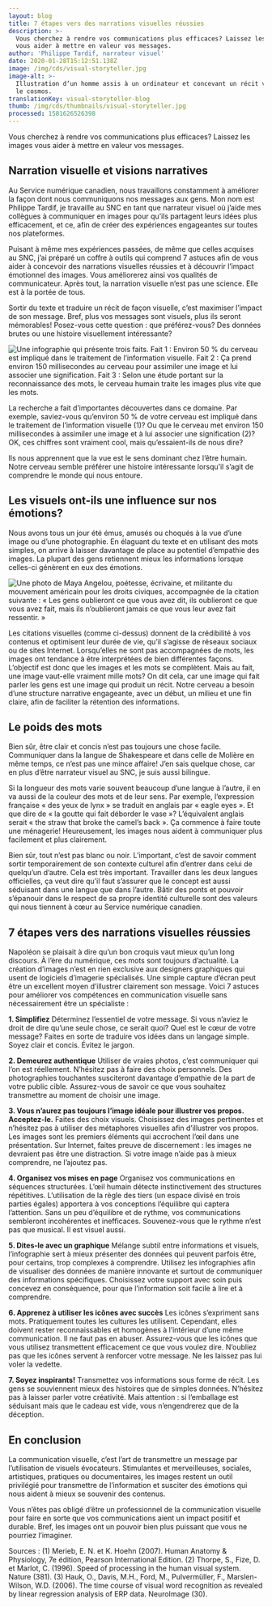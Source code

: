```yaml
---
layout: blog
title: 7 étapes vers des narrations visuelles réussies
description: >-
  Vous cherchez à rendre vos communications plus efficaces? Laissez les images
  vous aider à mettre en valeur vos messages.
author: 'Philippe Tardif, narrateur visuel'
date: 2020-01-28T15:12:51.138Z
image: /img/cds/visual-storyteller.jpg
image-alt: >-
  Illustration d’un homme assis à un ordinateur et concevant un récit visuel sur
  le cosmos.
translationKey: visual-storyteller-blog
thumb: /img/cds/thumbnails/visual-storyteller.jpg
processed: 1581626526398
---
```

Vous cherchez à rendre vos communications plus efficaces? Laissez les images vous aider à mettre en valeur vos messages.

## Narration visuelle et visions narratives

Au Service numérique canadien, nous travaillons constamment à améliorer la façon dont nous communiquons nos messages aux gens. Mon nom est Philippe Tardif, je travaille au SNC en tant que narrateur visuel où j’aide mes collègues à communiquer en images pour qu’ils partagent leurs idées plus efficacement, et ce, afin de créer des expériences engageantes sur toutes nos plateformes. 

Puisant à même mes expériences passées, de même que celles acquises au SNC, 
j’ai préparé un coffre à outils qui comprend 7 astuces afin de vous aider à concevoir des narrations visuelles réussies et à découvrir l’impact émotionnel des images. Vous améliorerez ainsi vos qualités de communicateur. Après tout, la narration visuelle n’est pas une science. Elle est à la portée de tous.

Sortir du texte et traduire un récit de façon visuelle, c’est maximiser l’impact de son message. Bref, plus vos messages sont visuels, plus ils seront mémorables! Posez-vous cette question : que préférez-vous? Des données brutes ou une histoire visuellement intéressante?

![Une infographie qui présente trois faits. Fait 1 : Environ 50 % du cerveau est impliqué dans le traitement de l’information visuelle. Fait 2 : Ça prend environ 150 millisecondes au cerveau pour assimiler une image et lui associer une signification. Fait 3 : Selon une étude portant sur la reconnaissance des mots, le cerveau humain traite les images plus vite que les mots.](/img/cds/visual-storyteller-infographic-fr.jpeg)

La recherche a fait d’importantes découvertes dans ce domaine. Par exemple, saviez-vous qu’environ 50 % de votre cerveau est impliqué dans le traitement de l’information visuelle (1)? Ou que le cerveau met environ 150 millisecondes à assimiler une image et à lui associer une signification (2)? OK, ces chiffres sont vraiment cool, mais qu’essaient-ils de nous dire?

Ils nous apprennent que la vue est le sens dominant chez l’être humain. Notre cerveau semble préférer une histoire intéressante lorsqu’il s’agit de comprendre le monde qui nous entoure.

## Les visuels ont-ils une influence sur nos émotions?

Nous avons tous un jour été émus, amusés ou choqués à la vue d’une image ou d’une photographie. En élaguant du texte et en utilisant des mots simples, on arrive à laisser davantage de place au potentiel d’empathie des images. La plupart des gens retiennent mieux les informations lorsque celles-ci génèrent en eux des émotions.

![Une photo de Maya Angelou, poétesse, écrivaine, et militante du mouvement américain pour les droits civiques, accompagnée de la citation suivante : « Les gens oublieront ce que vous avez dit, ils oublieront ce que vous avez fait, mais ils n’oublieront jamais ce que vous leur avez fait ressentir. »](/img/cds/maya-angelou-quote-fr.jpeg)

Les citations visuelles (comme ci-dessus) donnent de la crédibilité à vos contenus et optimisent leur durée de vie, qu’il s’agisse de réseaux sociaux ou de sites Internet. Lorsqu’elles ne sont pas accompagnées de mots, les images ont tendance à être interprétées de bien différentes façons. L’objectif est donc que les images et les mots se complètent. Mais au fait, une image vaut-elle vraiment mille mots? On dit cela, car une image qui fait parler les gens est une image qui produit un récit. Notre cerveau a besoin d’une structure narrative engageante, avec un début, un milieu et une fin claire, afin de faciliter la rétention des informations.  

## Le poids des mots

Bien sûr, être clair et concis n’est pas toujours une chose facile. Communiquer dans la langue de Shakespeare et dans celle de Molière en même temps, ce n’est pas une mince affaire! J’en sais quelque chose, car en plus d’être narrateur visuel au SNC, je suis aussi bilingue.

Si la longueur des mots varie souvent beaucoup d’une langue à l’autre, il en va aussi de la couleur des mots et de leur sens. Par exemple, l’expression française « des yeux de lynx » se traduit en anglais par « eagle eyes ». Et que dire de « la goutte qui fait déborder le vase »? L’équivalent anglais serait « the straw that broke the camel’s back ». Ça commence à faire toute une ménagerie! Heureusement, les images nous aident à communiquer plus facilement et plus clairement.

Bien sûr, tout n’est pas blanc ou noir. L’important, c’est de savoir comment sortir temporairement de son contexte culturel afin d’entrer dans celui de quelqu’un d’autre. Cela est très important. Travailler dans les deux langues officielles, ça veut dire qu’il faut s’assurer que le concept est aussi séduisant dans une langue que dans l’autre. Bâtir des ponts et pouvoir s’épanouir dans le respect de sa propre identité culturelle sont des valeurs qui nous tiennent à cœur au Service numérique canadien.

## 7 étapes vers des narrations visuelles réussies

Napoléon se plaisait à dire qu’un bon croquis vaut mieux qu’un long discours. À l’ère du numérique, ces mots sont toujours d’actualité. La création d’images n’est en rien exclusive aux designers graphiques qui usent de logiciels d’imagerie spécialisés. Une simple capture d’écran peut être un excellent moyen d’illustrer clairement son message. Voici 7 astuces pour améliorer vos compétences en communication visuelle sans nécessairement être un spécialiste : 

**1. Simplifiez**
Déterminez l’essentiel de votre message. Si vous n’aviez le droit de dire qu’une seule chose, ce serait quoi? Quel est le cœur de votre message? Faites en sorte de traduire vos idées dans un langage simple. Soyez clair et concis. Évitez le jargon.

**2. Demeurez authentique** 
Utiliser de vraies photos, c’est communiquer qui l’on est réellement. N’hésitez pas à faire des choix personnels. Des photographies touchantes susciteront davantage d’empathie de la part de votre public cible. Assurez-vous de savoir ce que vous souhaitez transmettre au moment de choisir une image.

**3. Vous n’aurez pas toujours l’image idéale pour illustrer vos propos. Acceptez-le.**
Faites des choix visuels. Choisissez des images pertinentes et n’hésitez pas à utiliser des métaphores visuelles afin d’illustrer vos propos. Les images sont les premiers éléments qui accrochent l’œil dans une présentation. Sur Internet, faites preuve de discernement : les images ne devraient pas être une distraction. Si votre image n’aide pas à mieux comprendre, ne l’ajoutez pas.

**4. Organisez vos mises en page**
Organisez vos communications en séquences structurées. L’œil humain détecte instinctivement des structures répétitives. L’utilisation de la règle des tiers (un espace divisé en trois parties égales) apportera à vos conceptions l’équilibre qui captera l’attention. Sans un peu d’équilibre et de rythme, vos communications sembleront incohérentes et inefficaces. Souvenez-vous que le rythme n’est pas que musical. Il est visuel aussi.

**5. Dites-le avec un graphique**
Mélange subtil entre informations et visuels, l’infographie sert à mieux présenter des données qui peuvent parfois être, pour certains, trop complexes à comprendre. Utilisez les infographies afin de visualiser des données de manière innovante et surtout de communiquer des informations spécifiques. Choisissez votre support avec soin puis concevez en conséquence, pour que l’information soit facile à lire et à comprendre.

**6. Apprenez à utiliser les icônes avec succès**
Les icônes s’expriment sans mots. Pratiquement toutes les cultures les utilisent. Cependant, elles doivent rester reconnaissables et homogènes à l’intérieur d’une même communication. Il ne faut pas en abuser. Assurez-vous que les icônes que vous utilisez transmettent efficacement ce que vous voulez dire. N’oubliez pas que les icônes servent à renforcer votre message. Ne les laissez pas lui voler la vedette.

**7. Soyez inspirants!**
Transmettez vos informations sous forme de récit. Les gens se souviennent mieux des histoires que de simples données. N’hésitez pas à laisser parler votre créativité. Mais attention : si l’emballage est séduisant mais que le cadeau est vide, vous n’engendrerez que de la déception.

## En conclusion

La communication visuelle, c’est l’art de transmettre un message par l’utilisation de visuels évocateurs. Stimulantes et merveilleuses, sociales, artistiques, pratiques ou documentaires, les images restent un outil privilégié pour transmettre de l’information et susciter des émotions qui nous aident à mieux se souvenir des contenus. 

Vous n’êtes pas obligé d’être un professionnel de la communication visuelle pour faire en sorte que vos communications aient un impact positif et durable. Bref, les images ont un pouvoir bien plus puissant que vous ne pourriez l’imaginer.

Sources : (1) Merieb, E. N. et K. Hoehn (2007). Human Anatomy & Physiology, 7e édition, Pearson International Edition. (2) Thorpe, S., Fize, D. et Marlot, C. (1996). Speed of processing in the human visual system. Nature (381). (3) Hauk, O., Davis, M.H., Ford, M., Pulvermüller, F., Marslen-Wilson, W.D. (2006). The time course of visual word recognition as revealed by linear regression analysis of ERP data. NeuroImage (30).

